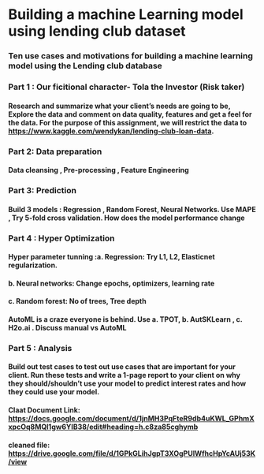 # Building a machine Learning model using lending club dataset
### Ten use cases and motivations for building a machine learning model using the Lending club database

### Part 1 : Our ficitional character- Tola the Investor (Risk taker)
#### Research and summarize what your client’s needs are going to be, Explore the data and comment on data quality, features and get a feel for the data. For the purpose of this assignment, we will restrict the data to https://www.kaggle.com/wendykan/lending-club-loan-data. 

### Part 2: Data preparation 
#### Data cleansing , Pre-processing , Feature Engineering 

### Part 3: Prediction
#### Build 3 models : Regression , Random Forest, Neural Networks. Use MAPE , Try 5-fold cross validation. How does the model performance change

### Part 4 : Hyper Optimization
#### Hyper parameter tunning :a. Regression: Try L1, L2, Elasticnet regularization. 
#### b. Neural networks: Change epochs, optimizers, learning rate  
#### c. Random forest: No of trees, Tree depth
#### AutoML is a craze everyone is behind. Use a. TPOT,  b. AutSKLearn , c. H2o.ai . Discuss manual vs AutoML 

### Part 5 : Analysis
#### Build out test cases to test out use cases that are important for your client. Run these tests and write a 1-page report to your client on why they should/shouldn’t use your model to predict interest rates and how they could use your model.

#### Claat Document Link: https://docs.google.com/document/d/1jnMH3PqFteR9db4uKWL_GPhmXxpcOq8MQl1gw6YIB38/edit#heading=h.c8za85cghymb
#### cleaned file: https://drive.google.com/file/d/1GPkGLihJgpT3XOgPUlWfhcHpYcAUj53K/view
















